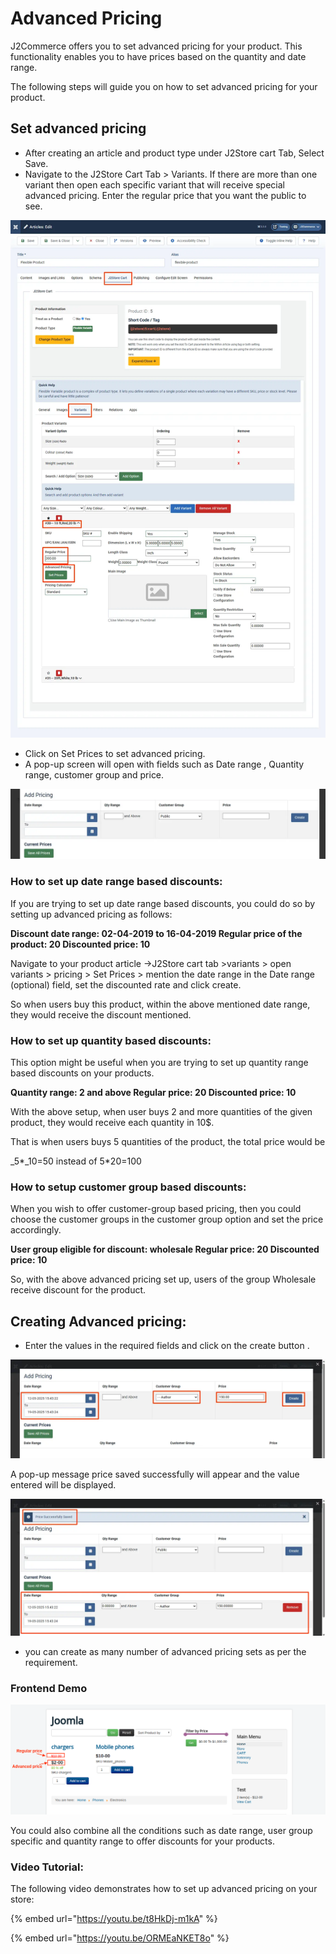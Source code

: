 # Advanced Pricing

J2Commerce offers you to set advanced pricing for your product. This functionality enables you to have prices based on the quantity and date range.

The following steps will guide you on how to set advanced pricing for your product.

## Set advanced pricing <a href="#set-advanced-pricing" id="set-advanced-pricing"></a>

* After creating an article and product type under J2Store cart Tab, Select Save.
* Navigate to the J2Store Cart Tab > Variants. If there are more than one variant then open each specific variant that will receive special advanced pricing. Enter the regular price that you want the public to see.

![Pricing tab](../.gitbook/assets/advanced_pricing.webp)

* Click on Set Prices to set advanced pricing.
* A pop-up screen will open with fields such as Date range , Quantity range, customer group and price.

![set pricing](../.gitbook/assets/date_range2.webp)

### How to set up date range based discounts: <a href="#how-to-set-up-date-range-based-discounts" id="how-to-set-up-date-range-based-discounts"></a>

If you are trying to set up date range based discounts, you could do so by setting up advanced pricing as follows:

**Discount date range: 02-04-2019 to 16-04-2019 Regular price of the product: 20 Discounted price: 10**

Navigate to your product article ->J2Store cart tab >variants > open variants > pricing > Set Prices > mention the date range in the Date range (optional) field, set the discounted rate and click create.

So when users buy this product, within the above mentioned date range, they would receive the discount mentioned.

### How to set up quantity based discounts: <a href="#how-to-set-up-quantity-based-discounts" id="how-to-set-up-quantity-based-discounts"></a>

This option might be useful when you are trying to set up quantity range based discounts on your products.

**Quantity range: 2 and above Regular price: 20 Discounted price: 10**

With the above setup, when user buys 2 and more quantities of the given product, they would receive each quantity in 10$.

That is when users buys 5 quantities of the product, the total price would be

\_5\*\_10=50 instead of 5\*20=100

### How to setup customer group based discounts: <a href="#how-to-setup-customer-group-based-discounts" id="how-to-setup-customer-group-based-discounts"></a>

When you wish to offer customer-group based pricing, then you could choose the customer groups in the customer group option and set the price accordingly.

**User group eligible for discount: wholesale Regular price: 20 Discounted price: 10**

So, with the above advanced pricing set up, users of the group Wholesale receive discount for the product.

## Creating Advanced pricing: <a href="#creating-advanced-pricing" id="creating-advanced-pricing"></a>

* Enter the values in the required fields and click on the create button .

![Creating a tiered pricing](../.gitbook/assets/date_range.webp)

A pop-up message price saved successfully will appear and the value entered will be displayed.

![success message](../.gitbook/assets/date_range1.webp)

* you can create as many number of advanced pricing sets as per the requirement.

### Frontend Demo <a href="#frontend-demo" id="frontend-demo"></a>

![Frontend view](https://raw.githubusercontent.com/j2store/doc-images/master/catalog/advanced-pricing/adv-pricing-frontend.png)

You could also combine all the conditions such as date range, user group specific and quantity range to offer discounts for your products.

### Video Tutorial: <a href="#video-tutorial" id="video-tutorial"></a>

The following video demonstrates how to set up advanced pricing on your store:

{% embed url="https://youtu.be/t8HkDj-m1kA" %}

{% embed url="https://youtu.be/ORMEaNKET8o" %}

